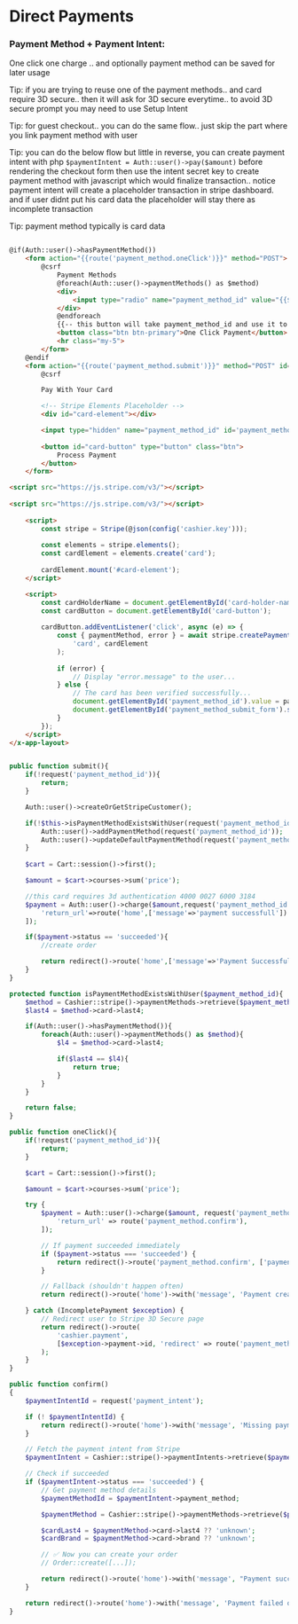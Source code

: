 # Direct Payments





### Payment Method + Payment Intent:

One click one charge .. and optionally payment method can be saved for later usage


Tip: if you are trying to reuse one of the payment methods.. and card require 3D secure.. then it will ask for 3D secure everytime.. to avoid 3D secure prompt you may need to use Setup Intent

Tip: for guest checkout.. you can do the same flow.. just skip the part where you link payment method with user

Tip: you can do the below flow but little in reverse, you can create payment intent with php `$paymentIntent = Auth::user()->pay($amount)` before rendering the checkout form then use the intent secret key to create payment method with javascript which would finalize transaction.. notice payment intent will create a placeholder transaction in stripe dashboard. and if user didnt put his card data the placeholder will stay there as incomplete transaction

Tip: payment method typically is card data

```html

@if(Auth::user()->hasPaymentMethod())
    <form action="{{route('payment_method.oneClick')}}" method="POST">
        @csrf
            Payment Methods
            @foreach(Auth::user()->paymentMethods() as $method)
            <div>
                <input type="radio" name="payment_method_id" value="{{$method->id}}"> {{$method->card->last4}}
            </div>
            @endforeach
            {{-- this button will take payment_method_id and use it to charge customer --}}
            <button class="btn btn-primary">One Click Payment</button>
            <hr class="my-5">
        </form>
    @endif
    <form action="{{route('payment_method.submit')}}" method="POST" id='payment_method_submit_form'>
        @csrf

        Pay With Your Card

        <!-- Stripe Elements Placeholder -->
        <div id="card-element"></div>

        <input type="hidden" name="payment_method_id" id='payment_method_id'>
        
        <button id="card-button" type="button" class="btn">
            Process Payment
        </button>
    </form>

<script src="https://js.stripe.com/v3/"></script>
 
<script src="https://js.stripe.com/v3/"></script>
 
    <script>
        const stripe = Stripe(@json(config('cashier.key')));
    
        const elements = stripe.elements();
        const cardElement = elements.create('card');
    
        cardElement.mount('#card-element');
    </script>

    <script>
        const cardHolderName = document.getElementById('card-holder-name');
        const cardButton = document.getElementById('card-button');
        
        cardButton.addEventListener('click', async (e) => {
            const { paymentMethod, error } = await stripe.createPaymentMethod(
                'card', cardElement
            );
        
            if (error) {
                // Display "error.message" to the user...
            } else {
                // The card has been verified successfully...
                document.getElementById('payment_method_id').value = paymentMethod.id;
                document.getElementById('payment_method_submit_form').submit();
            }
        });
    </script>
</x-app-layout>
```


```php

public function submit(){
    if(!request('payment_method_id')){
        return;
    }

    Auth::user()->createOrGetStripeCustomer();

    if(!$this->isPaymentMethodExistsWithUser(request('payment_method_id'))){
        Auth::user()->addPaymentMethod(request('payment_method_id'));
        Auth::user()->updateDefaultPaymentMethod(request('payment_method_id'));
    }
    
    $cart = Cart::session()->first();

    $amount = $cart->courses->sum('price');

    //this card requires 3d authentication 4000 0027 6000 3184
    $payment = Auth::user()->charge($amount,request('payment_method_id'),[
        'return_url'=>route('home',['message'=>'payment successfull'])
    ]);

    if($payment->status == 'succeeded'){
        //create order

        return redirect()->route('home',['message'=>'Payment Successful']);
    }
}

protected function isPaymentMethodExistsWithUser($payment_method_id){
    $method = Cashier::stripe()->paymentMethods->retrieve($payment_method_id);
    $last4 = $method->card->last4;

    if(Auth::user()->hasPaymentMethod()){
        foreach(Auth::user()->paymentMethods() as $method){
            $l4 = $method->card->last4;

            if($last4 == $l4){
                return true;
            }
        }
    }

    return false;
}

public function oneClick(){
    if(!request('payment_method_id')){
        return;
    }

    $cart = Cart::session()->first();

    $amount = $cart->courses->sum('price');

    try {
        $payment = Auth::user()->charge($amount, request('payment_method_id'), [
            'return_url' => route('payment_method.confirm'),
        ]);

        // If payment succeeded immediately
        if ($payment->status === 'succeeded') {
            return redirect()->route('payment_method.confirm', ['payment_intent' => $payment->id]);
        }

        // Fallback (shouldn't happen often)
        return redirect()->route('home')->with('message', 'Payment created but not completed');

    } catch (IncompletePayment $exception) {
        // Redirect user to Stripe 3D Secure page
        return redirect()->route(
            'cashier.payment',
            [$exception->payment->id, 'redirect' => route('payment_method.confirm', ['payment_intent' => $exception->payment->id])]
        );
    }
}

public function confirm()
{
    $paymentIntentId = request('payment_intent');

    if (! $paymentIntentId) {
        return redirect()->route('home')->with('message', 'Missing payment intent');
    }

    // Fetch the payment intent from Stripe
    $paymentIntent = Cashier::stripe()->paymentIntents->retrieve($paymentIntentId);

    // Check if succeeded
    if ($paymentIntent->status === 'succeeded') {
        // Get payment method details
        $paymentMethodId = $paymentIntent->payment_method;

        $paymentMethod = Cashier::stripe()->paymentMethods->retrieve($paymentMethodId);

        $cardLast4 = $paymentMethod->card->last4 ?? 'unknown';
        $cardBrand = $paymentMethod->card->brand ?? 'unknown';

        // ✅ Now you can create your order
        // Order::create([...]);

        return redirect()->route('home')->with('message', "Payment successful using $cardBrand ending in $cardLast4");
    }

    return redirect()->route('home')->with('message', 'Payment failed or still pending');
}


```